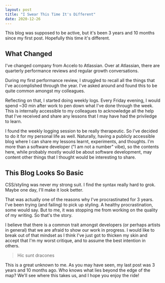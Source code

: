 ```yaml
---
layout: post
title: "I Swear This Time It's Different"
date: 2020-12-26
---
```


This blog was supposed to be active, but it's been 3 years and 10 months since my first post. Hopefully this time it's different.

## What Changed

I've changed company from Accelo to Atlassian. Over at Atlassian, there are quarterly performance reviews and regular growth conversations.

During my first performance review, I struggled to recall all the things that I've accomplished through the year. I've asked around and found this to be quite common amongst my colleagues.

Reflecting on that, I started doing weekly logs. Every Friday evening, I would spend ~30 min after work to pen down what I've done through the week. This is internally accessible to my colleagues to acknowledge all the help that I've received and share any lessons that I may have had the priviledge to learn.

I found the weekly logging session to be really therapeutic. So I've decided to do it for my personal life as well. Naturally, having a publicly accessible blog where I can share my lessons learnt, experiments, and thoughts. I'm more than a software developer ("I am not a number" vibe), so the contents here, while probably mostly would be about software development, may content other things that I thought would be interesting to share.

## This Blog Looks So Basic

CSS/styling was never my strong suit. I find the syntax really hard to grok. Maybe one day, I'll make it look better.

That was actually one of the reasons why I've procrastinated for 3 years. I've been trying (and failing) to pick up styling. A healthy procrastination, some would say. But to me, it was stopping me from working on the quality of my writing. So that's the story.

I believe that there is a common trait amongst developers (or perhaps artists in general) that we are afraid to show our work in progress. I would like to break out of that mindset as I think I've just got to thicken my skin and accept that I'm my worst critique, and to assume the best intention in others.

> Hic sunt dracones

This is a great unknown to me. As you may have seen, my last post was 3 years and 10 months ago. Who knows what lies beyond the edge of the map? We'll see where this takes us, and I hope you enjoy the ride!
